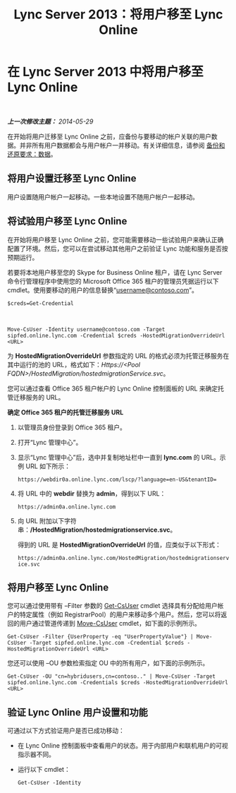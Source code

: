 ﻿---
title: Lync Server 2013：将用户移至 Lync Online
TOCTitle: 将用户移至 Lync Online
ms:assetid: 6a523c86-2eac-4fa4-973a-4406872c9a7d
ms:mtpsurl: https://technet.microsoft.com/zh-cn/library/JJ204969(v=OCS.15)
ms:contentKeyID: 49313127
ms.date: 06/02/2017
mtps_version: v=OCS.15
ms.translationtype: HT
---

# 在 Lync Server 2013 中将用户移至 Lync Online

 

_**上一次修改主题：** 2014-05-29_

在开始将用户迁移至 Lync Online 之前，应备份与要移动的帐户关联的用户数据。并非所有用户数据都会与用户帐户一并移动。有关详细信息，请参阅 [备份和还原要求：数据](lync-server-2013-backup-and-restoration-requirements-data.md)。

## 将用户设置迁移至 Lync Online

用户设置随用户帐户一起移动。一些本地设置不随用户帐户一起移动。

## 将试验用户移至 Lync Online

在开始将用户移至 Lync Online 之前，您可能需要移动一些试验用户来确认正确配置了环境。然后，您可以在尝试移动其他用户之前验证 Lync 功能和服务是否按预期运行。

若要将本地用户移至您的 Skype for Business Online 租户，请在 Lync Server 命令行管理程序中使用您的 Microsoft Office 365 租户的管理员凭据运行以下 cmdlet。使用要移动的用户的信息替换“username@contoso.com”。

    $creds=Get-Credential

   &nbsp;

    Move-CsUser -Identity username@contoso.com -Target sipfed.online.lync.com -Credential $creds -HostedMigrationOverrideUrl <URL>

为 **HostedMigrationOverrideUrl** 参数指定的 URL 的格式必须为托管迁移服务在其中运行的池的 URL，格式如下：*Https://\<Pool FQDN\>/HostedMigration/hostedmigrationService.svc*。

您可以通过查看 Office 365 租户帐户的 Lync Online 控制面板的 URL 来确定托管迁移服务的 URL。

**确定 Office 365 租户的托管迁移服务 URL**

1.  以管理员身份登录到 Office 365 租户。

2.  打开“Lync 管理中心”。

3.  显示“Lync 管理中心”后，选中并复制地址栏中一直到 **lync.com** 的 URL。示例 URL 如下所示：
    
    `https://webdir0a.online.lync.com/lscp/?language=en-US&tenantID=`

4.  将 URL 中的 **webdir** 替换为 **admin**，得到以下 URL：
    
    `https://admin0a.online.lync.com`

5.  向 URL 附加以下字符串：**/HostedMigration/hostedmigrationservice.svc**。
    
    得到的 URL 是 **HostedMigrationOverrideUrl** 的值，应类似于以下形式：
    
    `https://admin0a.online.lync.com/HostedMigration/hostedmigrationservice.svc`

## 将用户移至 Lync Online

您可以通过使用带有 –Filter 参数的 [Get-CsUser](https://docs.microsoft.com/en-us/powershell/module/skype/Get-CsUser) cmdlet 选择具有分配给用户帐户的特定属性（例如 RegistrarPool）的用户来移动多个用户。然后，您可以将返回的用户通过管道传递到 [Move-CsUser](move-csuser.md) cmdlet，如下面的示例所示。

    Get-CsUser -Filter {UserProperty -eq "UserPropertyValue"} | Move-CsUser -Target sipfed.online.lync.com -Credential $creds -HostedMigrationOverrideUrl <URL>

您还可以使用 –OU 参数检索指定 OU 中的所有用户，如下面的示例所示。

    Get-CsUser -OU "cn=hybridusers,cn=contoso.." | Move-CsUser -Target sipfed.online.lync.com -Credentials $creds -HostedMigrationOverrideUrl <URL>

## 验证 Lync Online 用户设置和功能

可通过以下方式验证用户是否已成功移动：

  - 在 Lync Online 控制面板中查看用户的状态。用于内部用户和联机用户的可视指示器不同。

  - 运行以下 cmdlet：
    
        Get-CsUser -Identity

